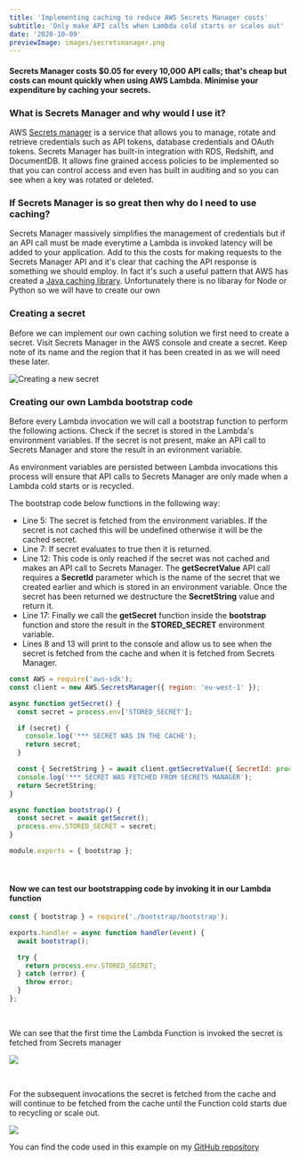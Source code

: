 ```yaml
---
title: 'Implementing caching to reduce AWS Secrets Manager costs'
subtitle: 'Only make API calls when Lambda cold starts or scales out'
date: '2020-10-09'
previewImage: images/secretsmanager.png
---
```


#### Secrets Manager costs $0.05 for every 10,000 API calls; that's cheap but costs can mount quickly when using AWS Lambda. Minimise your expenditure by caching your secrets.

&NewLine;

### What is Secrets Manager and why would I use it?

AWS [Secrets manager](https://aws.amazon.com/secrets-manager/) is a service that allows you to manage, rotate and retrieve credentials such as API tokens, database credentials and OAuth tokens. Secrets Manager has built-in integration with RDS, Redshift, and DocumentDB. It allows fine grained access policies to be implemented so that you can control access and even has built in auditing and so you can see when a key was rotated or deleted.

### If Secrets Manager is so great then why do I need to use caching?

Secrets Manager massively simplifies the management of credentials but if an API call must be made everytime a Lambda is invoked latency will be added to your application. Add to this the costs for making requests to the Secrets Manager API and it's clear that caching the API response is something we should employ. In fact it's such a useful pattern that AWS has created a
[Java caching library](https://aws.amazon.com/blogs/security/use-aws-secrets-manager-client-side-caching-libraries-to-improve-the-availability-and-latency-of-using-your-secrets/). Unfortunately there is no libaray for Node or Python so we will have to create our own

### Creating a secret

Before we can implement our own caching solution we first need to create a secret. Visit Secrets Manager in the AWS console and create a secret. Keep note of its name and the region that it has been created in as we will need these later.

![Creating a new secret](/images/secrets/createsecret.png)

### Creating our own Lambda bootstrap code

Before every Lambda invocation we will call a bootstrap function to perform the following actions.
Check if the secret is stored in the Lambda's environment variables.
If the secret is not present, make an API call to Secrets Manager and store the result in an evironment variable.

As environment variables are persisted between Lambda invocations this process will ensure that API calls to Secrets Manager are only made when a Lambda cold starts or is recycled.

The bootstrap code below functions in the following way:

- Line 5: The secret is fetched from the environment variables. If the secret is not cached this will be undefined otherwise it will be the cached secret.
- Line 7: If secret evaluates to true then it is returned.
- Line 12: This code is only reached if the secret was not cached and makes an API call to Secrets Manager. The **getSecretValue** API call requires a **SecretId** parameter which is the name of the secret that we created earlier and which is stored in an environment variable. Once the secret has been returned we destructure the **SecretString** value and return it.
- Line 17: Finally we call the **getSecret** function inside the **bootstrap** function and store the result in the **STORED_SECRET** environment variable.
- Lines 8 and 13 will print to the console and allow us to see when the secret is fetched from the cache and when it is fetched from Secrets Manager.

```javascript
const AWS = require('aws-sdk');
const client = new AWS.SecretsManager({ region: 'eu-west-1' });

async function getSecret() {
  const secret = process.env['STORED_SECRET'];

  if (secret) {
    console.log('*** SECRET WAS IN THE CACHE');
    return secret;
  }

  const { SecretString } = await client.getSecretValue({ SecretId: process.env.SECRET_ID }).promise();
  console.log('*** SECRET WAS FETCHED FROM SECRETS MANAGER');
  return SecretString;
}

async function bootstrap() {
  const secret = await getSecret();
  process.env.STORED_SECRET = secret;
}

module.exports = { bootstrap };
```

<br>

#### Now we can test our bootstrapping code by invoking it in our Lambda function

```javascript
const { bootstrap } = require('./bootstrap/bootstrap');

exports.handler = async function handler(event) {
  await bootstrap();

  try {
    return process.env.STORED_SECRET;
  } catch (error) {
    throw error;
  }
};
```

<br>

We can see that the first time the Lambda Function is invoked the secret is fetched from Secrets manager

![](/images/secrets/secretfetch1.png)

<br>

For the subsequent invocations the secret is fetched from the cache and will continue to be fetched from the cache until the Function cold starts due to recycling or scale out.

![](/images/secrets/secretfetch2.png)

You can find the code used in this example on my [GitHub repository](https://github.com/LucasAmos/AWS/tree/master/SecretsManager)
